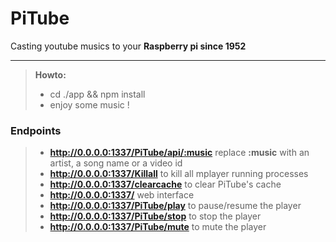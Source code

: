 PiTube
===================


Casting youtube musics to your **Raspberry pi since 1952**

----------

> **Howto:**
> - cd ./app && npm install
> - enjoy some music !


### Endpoints
> - **http://0.0.0.0:1337/PiTube/api/:music** replace **:music** with an artist, a song name or a video id
> - **http://0.0.0.0:1337/Killall** to kill all mplayer running processes
> - **http://0.0.0.0:1337/clearcache** to clear PiTube's cache
> - **http://0.0.0.0:1337/** web interface
> - **http://0.0.0.0:1337/PiTube/play** to pause/resume the player
> - **http://0.0.0.0:1337/PiTube/stop** to stop the player
> - **http://0.0.0.0:1337/PiTube/mute** to mute the player